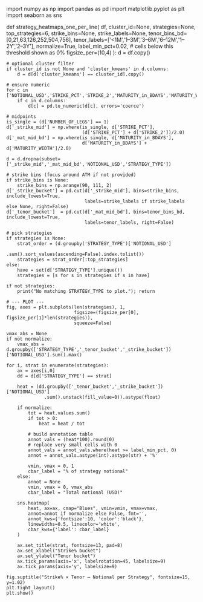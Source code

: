 import numpy as np
import pandas as pd
import matplotlib.pyplot as plt
import seaborn as sns

def strategy_heatmaps_one_per_line(
    df,
    cluster_id=None,
    strategies=None,
    top_strategies=6,
    strike_bins=None,
    strike_labels=None,
    tenor_bins_bd=[0,21,63,126,252,504,756],
    tenor_labels=['<1M','1–3M','3–6M','6–12M','1–2Y','2–3Y'],
    normalize=True,
    label_min_pct=0.02,   # cells below this threshold shown as 0%
    figsize_per=(10,4)
):
    d = df.copy()

    # optional cluster filter
    if cluster_id is not None and 'cluster_kmeans' in d.columns:
        d = d[d['cluster_kmeans'] == cluster_id].copy()

    # ensure numeric
    for c in ['NOTIONAL_USD','STRIKE_PCT','STRIKE_2','MATURITY_in_BDAYS','MATURITY_WIDTH','NUMBER_OF_LEGS']:
        if c in d.columns:
            d[c] = pd.to_numeric(d[c], errors='coerce')

    # midpoints
    is_single = (d['NUMBER_OF_LEGS'] == 1)
    d['_strike_mid'] = np.where(is_single, d['STRIKE_PCT'],
                                (d['STRIKE_PCT'] + d['STRIKE_2'])/2.0)
    d['_mat_mid_bd'] = np.where(is_single, d['MATURITY_in_BDAYS'],
                                d['MATURITY_in_BDAYS'] + d['MATURITY_WIDTH']/2.0)

    d = d.dropna(subset=['_strike_mid','_mat_mid_bd','NOTIONAL_USD','STRATEGY_TYPE'])

    # strike bins (focus around ATM if not provided)
    if strike_bins is None:
        strike_bins = np.arange(90, 111, 2)
    d['_strike_bucket'] = pd.cut(d['_strike_mid'], bins=strike_bins, include_lowest=True,
                                 labels=strike_labels if strike_labels else None, right=False)
    d['_tenor_bucket']  = pd.cut(d['_mat_mid_bd'], bins=tenor_bins_bd, include_lowest=True,
                                 labels=tenor_labels, right=False)

    # pick strategies
    if strategies is None:
        strat_order = (d.groupby('STRATEGY_TYPE')['NOTIONAL_USD']
                         .sum().sort_values(ascending=False).index.tolist())
        strategies = strat_order[:top_strategies]
    else:
        have = set(d['STRATEGY_TYPE'].unique())
        strategies = [s for s in strategies if s in have]

    if not strategies:
        print("No matching STRATEGY_TYPE to plot."); return

    # --- PLOT ---
    fig, axes = plt.subplots(len(strategies), 1,
                             figsize=(figsize_per[0], figsize_per[1]*len(strategies)),
                             squeeze=False)

    vmax_abs = None
    if not normalize:
        vmax_abs = d.groupby(['STRATEGY_TYPE','_tenor_bucket','_strike_bucket'])['NOTIONAL_USD'].sum().max()

    for i, strat in enumerate(strategies):
        ax = axes[i,0]
        dd = d[d['STRATEGY_TYPE'] == strat]

        heat = (dd.groupby(['_tenor_bucket','_strike_bucket'])['NOTIONAL_USD']
                  .sum().unstack(fill_value=0)).astype(float)

        if normalize:
            tot = heat.values.sum()
            if tot > 0:
                heat = heat / tot

            # build annotation table
            annot_vals = (heat*100).round(0)
            # replace very small cells with 0
            annot_vals = annot_vals.where(heat >= label_min_pct, 0)
            annot = annot_vals.astype(int).astype(str) + '%'

            vmin, vmax = 0, 1
            cbar_label = "% of strategy notional"
        else:
            annot = None
            vmin, vmax = 0, vmax_abs
            cbar_label = "Total notional (USD)"

        sns.heatmap(
            heat, ax=ax, cmap="Blues", vmin=vmin, vmax=vmax,
            annot=annot if normalize else False, fmt='',
            annot_kws={'fontsize':10, 'color':'black'},
            linewidths=0.5, linecolor='white',
            cbar_kws={'label': cbar_label}
        )

        ax.set_title(strat, fontsize=13, pad=8)
        ax.set_xlabel("Strike% bucket")
        ax.set_ylabel("Tenor bucket")
        ax.tick_params(axis='x', labelrotation=45, labelsize=9)
        ax.tick_params(axis='y', labelsize=9)

    fig.suptitle("Strike% × Tenor – Notional per Strategy", fontsize=15, y=1.02)
    plt.tight_layout()
    plt.show()
